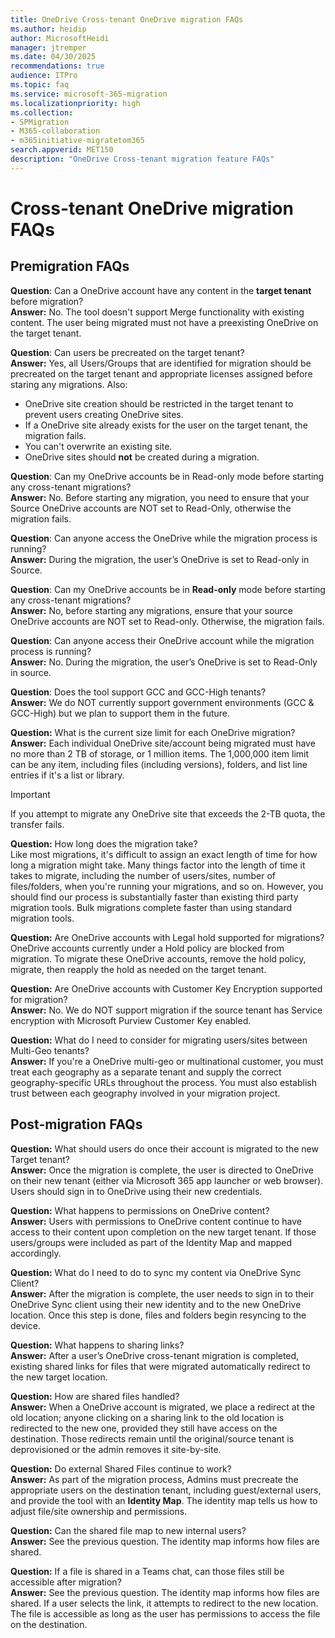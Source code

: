 ```yaml
---
title: OneDrive Cross-tenant OneDrive migration FAQs
ms.author: heidip
author: MicrosoftHeidi
manager: jtremper
ms.date: 04/30/2025
recommendations: true
audience: ITPro
ms.topic: faq
ms.service: microsoft-365-migration
ms.localizationpriority: high
ms.collection: 
- SPMigration
- M365-collaboration
- m365initiative-migratetom365
search.appverid: MET150
description: "OneDrive Cross-tenant migration feature FAQs"
---
```


# Cross-tenant OneDrive migration FAQs

## Premigration FAQs

**Question**: Can a OneDrive account have any content in the **target tenant** before migration?</br>
**Answer:** No. The tool doesn't support Merge functionality with existing content. The user being migrated must not have a preexisting OneDrive on the target tenant.

**Question**: Can users be precreated on the target tenant?</br>
**Answer:** Yes, all Users/Groups that are identified for migration should be precreated on the target tenant and appropriate licenses assigned before staring any migrations. Also:

- OneDrive site creation should be restricted in the target tenant to prevent users creating OneDrive sites.
- If a OneDrive site already exists for the user on the target tenant, the migration fails.
- You can't overwrite an existing site.
- OneDrive sites should **not** be created during a migration.

**Question**: Can my OneDrive accounts be in Read-only mode before starting any cross-tenant migrations?</br>
**Answer:** No. Before starting any migration, you need to ensure that your Source OneDrive accounts are NOT set to Read-Only, otherwise the migration fails.

**Question**: Can anyone access the OneDrive while the migration process is running?</br>
**Answer:** During the migration, the user’s OneDrive is set to Read-only in Source.

**Question**: Can my OneDrive accounts be in **Read-only** mode before starting any cross-tenant migrations?</br>
**Answer:** No, before starting any migrations, ensure that your source OneDrive accounts are NOT set to Read-only. Otherwise, the migration fails.

**Question**: Can anyone access their OneDrive account while the migration process is running?</br>
**Answer:** No. During the migration, the user’s OneDrive is set to Read-Only in source.

**Question**: Does the tool support GCC and GCC-High tenants?</br>
**Answer:** We do NOT currently support government environments (GCC & GCC-High) but we plan to support them in the future.

**Question:** What is the current size limit for each OneDrive migration?</br>
**Answer:**  Each individual OneDrive site/account being migrated must have no more than 2 TB of storage, or 1 million items. The 1,000,000 item limit can be any item, including files (including versions), folders, and list line entries if it's a list or library.

> [!IMPORTANT]
> If you attempt to migrate any OneDrive site that exceeds the 2-TB quota, the transfer fails.

**Question:** How long does the migration take?</br>
Like most migrations, it's difficult to assign an exact length of time for how long a migration might take. Many things factor into the length of time it takes to migrate, including the number of users/sites, number of files/folders, when you're running your migrations, and so on. However, you should find our process is substantially faster than existing third party migration tools. Bulk migrations complete faster than using standard migration tools.

**Question:** Are OneDrive accounts with Legal hold supported for migrations?</br>
OneDrive accounts currently under a Hold policy are blocked from migration. To migrate these OneDrive accounts, remove the hold policy, migrate, then reapply the hold as needed on the target tenant.

**Question:** Are OneDrive accounts with Customer Key Encryption supported for migration?</br>
**Answer:**  No. We do NOT support migration if the source tenant has Service encryption with Microsoft Purview Customer Key enabled.

**Question:**  What do I need to consider for migrating users/sites between Multi-Geo tenants?</br>
**Answer:**  If you're a OneDrive multi-geo or multinational customer, you must treat each geography as a separate tenant and supply the correct geography-specific URLs throughout the process. You must also establish trust between each geography involved in your migration project.

## Post-migration FAQs

**Question:** What should users do once their account is migrated to the new Target tenant?</br>
**Answer:** Once the migration is complete, the user is directed to OneDrive on their new tenant (either via Microsoft 365 app launcher or web browser). Users should sign in to OneDrive using their new credentials.

**Question:** What happens to permissions on OneDrive content?</br>
**Answer:** Users with permissions to OneDrive content continue to have access to their content upon completion on the new target tenant. If those users/groups were included as part of the Identity Map and mapped accordingly.

**Question:** What do I need to do to sync my content via OneDrive Sync Client?</br>
**Answer:**  After the migration is complete, the user needs to sign in to their OneDrive Sync client using their new identity and to the new OneDrive location. Once this step is done, files and folders begin resyncing to the device.

**Question:** What happens to sharing links?</br>
**Answer:** After a user’s OneDrive cross-tenant migration is completed, existing shared links for files that were migrated automatically redirect to the new target location.

**Question:** How are shared files handled?</br>
**Answer:**  When a OneDrive account is migrated, we place a redirect at the old location; anyone clicking on a sharing link to the old location is redirected to the new one, provided they still have access on the destination. Those redirects remain until the original/source tenant is deprovisioned or the admin removes it site-by-site.

**Question:** Do external Shared Files continue to work?</br>
**Answer:**  As part of the migration process, Admins must precreate the appropriate users on the destination tenant, including guest/external users,  and provide the tool with an **Identity Map**. The identity map tells us how to adjust file/site ownership and permissions.

**Question:** Can the shared file map to new internal users?</br>
**Answer:** See the previous question. The identity map informs how files are shared.

**Question:** If a file is shared in a Teams chat, can those files still be accessible after migration?</br>
**Answer:**  See the previous question. The identity map informs how files are shared. If a user selects the link, it attempts to redirect to the new location. The file is accessible as long as the user has permissions to access the file on the destination.
